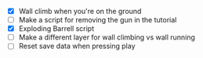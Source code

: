 - [x] Wall climb when you're on the ground
- [ ] Make a script for removing the gun in the tutorial
- [x] Exploding Barrell script
- [ ] Make a different layer for wall climbing vs wall running
- [ ] Reset save data when pressing play

